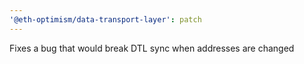 ```yaml
---
'@eth-optimism/data-transport-layer': patch
---
```


Fixes a bug that would break DTL sync when addresses are changed
